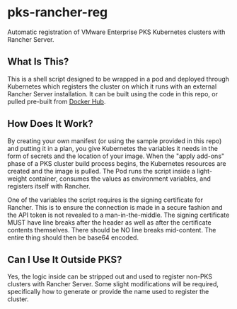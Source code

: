# pks-rancher-reg
Automatic registration of VMware Enterprise PKS Kubernetes clusters with Rancher Server.

## What Is This?

This is a shell script designed to be wrapped in a pod and deployed through Kubernetes which registers the cluster on which it runs with an external Rancher Server installation. It can be built using the code in this repo, or pulled pre-built from [Docker Hub](https://hub.docker.com/r/chipzoller/pks-rancher-reg).

## How Does It Work?

By creating your own manifest (or using the sample provided in this repo) and putting it in a plan, you give Kubernetes the variables it needs in the form of secrets and the location of your image. When the "apply add-ons" phase of a PKS cluster build process begins, the Kubernetes resources are created and the image is pulled. The Pod runs the script inside a light-weight container, consumes the values as environment variables, and registers itself with Rancher.

One of the variables the script requires is the signing certificate for Rancher. This is to ensure the connection is made in a secure fashion and the API token is not revealed to a man-in-the-middle. The signing certificate MUST have line breaks after the header as well as after the certificate contents themselves. There should be NO line breaks mid-content. The entire thing should then be base64 encoded.

## Can I Use It Outside PKS?

Yes, the logic inside can be stripped out and used to register non-PKS clusters with Rancher Server. Some slight modifications will be required, specifically how to generate or provide the name used to register the cluster.
